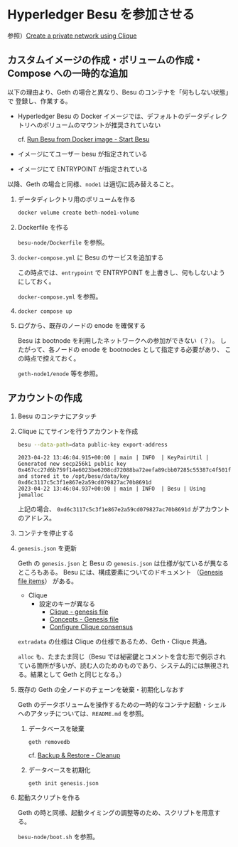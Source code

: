 # Hyperledger Besu を参加させる

参照）[Create a private network using Clique](https://besu.hyperledger.org/en/stable/private-networks/tutorials/clique/)

## カスタムイメージの作成・ボリュームの作成・Compose への一時的な追加

以下の理由より、Geth の場合と異なり、Besu のコンテナを「何もしない状態」で
登録し、作業する。

* Hyperledger Besu の Docker イメージでは、デフォルトのデータディレクトリへのボリュームのマウントが推奨されていない

    cf. [Run Besu from Docker image - Start Besu](https://besu.hyperledger.org/en/stable/private-networks/get-started/install/run-docker-image/#start-besu)

* イメージにてユーザー besu が指定されている
* イメージにて ENTRYPOINT が指定されている

以降、Geth の場合と同様、`node1` は適切に読み替えること。

1. データディレクトリ用のボリュームを作る

    ```sh
    docker volume create beth-node1-volume
    ```

1. Dockerfile を作る

    `besu-node/Dockerfile` を参照。

1. `docker-compose.yml` に Besu のサービスを追加する

    この時点では、`entrypoint` で ENTRYPOINT を上書きし、何もしないようにしておく。

    `docker-compose.yml` を参照。

1. `docker compose up`

1. ログから、既存のノードの enode を確保する

    Besu は bootnode を利用したネットワークへの参加ができない（？）。
    したがって、各ノードの enode を bootnodes として指定する必要があり、
    この時点で控えておく。

    `geth-node1/enode` 等を参照。

## アカウントの作成

1. Besu のコンテナにアタッチ

1. Clique にてサインを行うアカウントを作成

    ```sh
    besu --data-path=data public-key export-address
    ```

    ```log
    2023-04-22 13:46:04.915+00:00 | main | INFO  | KeyPairUtil | Generated new secp256k1 public key 0x467cc27d6b759f14e6023be6208cd72088ba72eefa89cbb07285c55387c4f501f1765ec9619f23810c80b3cbd07fc90c16e16819b4695403a88491ba20c6dbf1 and stored it to /opt/besu/data/key
    0xd6c3117c5c3f1e867e2a59cd079827ac70b8691d
    2023-04-22 13:46:04.937+00:00 | main | INFO  | Besu | Using jemalloc
    ```

    上記の場合、 `0xd6c3117c5c3f1e867e2a59cd079827ac70b8691d` がアカウントのアドレス。

1. コンテナを停止する

1. `genesis.json` を更新

    Geth の `genesis.json` と Besu の `genesis.json` は仕様が似ているが異なるところもある。
    Besu には、構成要素についてのドキュメント
    （[Genesis file items](https://besu.hyperledger.org/en/stable/public-networks/reference/genesis-items/)）
    がある。

    * Clique
      * 設定のキーが異なる
        * [Clique - genesis file](https://besu.hyperledger.org/en/stable/private-networks/how-to/configure/consensus/clique/#genesis-file)
        * [Concepts - Genesis file](https://besu.hyperledger.org/en/stable/public-networks/concepts/genesis-file/)
        * [Configure Clique consensus](https://besu.hyperledger.org/en/stable/private-networks/how-to/configure/consensus/clique/)

    `extradata` の仕様は Clique の仕様であるため、Geth・Clique 共通。

    `alloc` も、たまたま同じ（Besu では秘密鍵とコメントを含む形で例示されている箇所が多いが、読む人のためのものであり、システム的には無視される。結果として Geth と同じとなる。）

1. 既存の Geth の全ノードのチェーンを破棄・初期化しなおす

    Geth のデータボリュームを操作するための一時的なコンテナ起動・シェルへのアタッチについては、`README.md` を参照。

    1. データベースを破棄

        `geth removedb`

        cf. [Backup & Restore - Cleanup](https://geth.ethereum.org/docs/fundamentals/backup-restore)

    1. データベースを初期化

        `geth init genesis.json`

1. 起動スクリプトを作る

    Geth の時と同様、起動タイミングの調整等のため、スクリプトを用意する。

    `besu-node/boot.sh` を参照。
